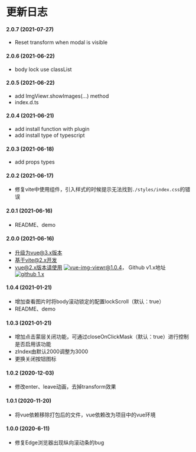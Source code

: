 # 更新日志

#### 2.0.7 (2021-07-27)

* Reset transform when modal is visible

#### 2.0.6 (2021-06-22)

* body lock use classList

#### 2.0.5 (2021-06-22)

* add ImgViewr.showImages(...) method
* index.d.ts

#### 2.0.4 (2021-06-21)

* add install function with plugin
* add install type of typescript

#### 2.0.3 (2021-06-18)

* add props types

#### 2.0.2 (2021-06-17)

* 修复vite中使用组件，引入样式的时候提示无法找到```./styles/index.css```的错误

#### 2.0.1 (2021-06-16)

* README、demo

#### 2.0.0 (2021-06-16)

* 升级为vue@3.x版本
* 基于vite@2.x开发
* vue@2.x版本请使用 [![vue-img-viewr@1.0.4](https://img.shields.io/badge/npm%20vue--img--viewr-v1.0.4-blue)](https://www.npmjs.com/package/vue-img-viewr/v/1.0.4)， Github v1.x地址 [![github 1.x](https://img.shields.io/badge/github%20vue--img--viewr-1.x-green)](https://github.com/jekorx/vue-img-viewr/tree/1.x)

#### 1.0.4 (2021-01-21)

* 增加查看图片时将body滚动锁定的配置lockScroll（默认：true）
* README、demo

#### 1.0.3 (2021-01-21)

* 增加点击蒙层关闭功能，可通过closeOnClickMask（默认：true）进行控制是否启用该功能
* zIndex由默认2000调整为3000
* 更换关闭按钮图标

#### 1.0.2 (2020-12-03)

* 修改enter、leave动画，去掉transform效果

#### 1.0.1 (2020-11-20)

* 将vue依赖移除打包后的文件，vue依赖改为项目中的vue环境

#### 1.0.0 (2020-6-11)

* 修复Edge浏览器出现纵向滚动条的bug
